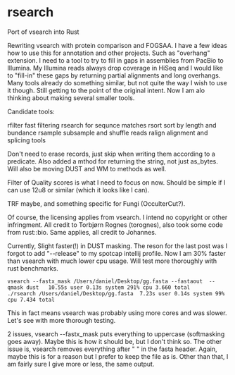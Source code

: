 # rsearch
Port of vsearch into Rust

Rewriting vsearch with protein comparison and FOGSAA. I have a few ideas how to use this for annotation and other projects. Such as "overhang" extension. I need to a tool to try to fill in gaps in assemblies from PacBio to Illumina. My Illumina reads always drop coverage in HiSeq and I would like to "fill-in" these gaps by returning partial alignments and long overhangs. Many tools already do something similar, but not quite the way I wish to use it though. Still getting to the point of the original intent. Now I am alo thinking about making several smaller tools. 

Candidate tools:

rfilter      fast filtering
rsearch      for sequnce matches
rsort        sort by length and bundance
rsample      subsample and shuffle reads
ralign       alignment and splicing tools 

Don't need to erase records, just skip when writing them according to a predicate. Also added a mthod for returning the string, not just as_bytes. Will also be moving DUST and WM to methods as well. 

Filter of Quality scores is what I need to focus on now. Should be simple if I can use 12u8 or similar (which it looks like I can).

TRF maybe, and something specific for Fungi (OcculterCut?). 

Of course, the licensing applies from vsearch. I intend no copyright or other infringment. All credit to Torbjørn Rognes (torognes), also took some code from rust::bio. Same applies, all credit to Johannes. 

Currently, Slight faster(!) in DUST masking. The reson for the last post was I forgot to add "--release" to my spotcap intellij profile. Now I am 30% faster than vsearch with much lower cpu usage. Will test more thoroughly with rust benchmarks.

    vsearch --fastx_mask /Users/daniel/Desktop/gg.fasta --fastaout  --qmask dust   10.55s user 0.13s system 291% cpu 3.660 total
    ./rsearch /Users/daniel/Desktop/gg.fasta  7.23s user 0.14s system 99% cpu 7.434 total

This in fact means vsearch was probably using more cores and was slower. Let's see with more thorough testing. 

2 issues, vsearch --fastx_mask puts everything to uppercase (softmasking goes away). Maybe this is how it should be, but I don't think so. The other issue is, vsearch removes everything after " " in the fasta header. Again, maybe this is for a reason but I prefer to keep the file as is. Other than that, I am fairly sure I give more or less, the same output. 
